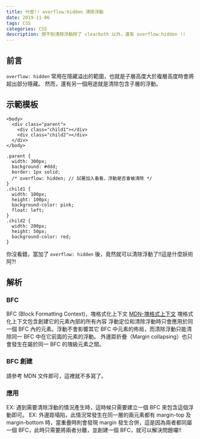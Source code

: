 ```yaml
---
title: 什麼!! overflow:hidden 清除浮動
date: 2019-11-06
tags: CSS
categories: CSS
description: 想不到清除浮動除了 clearboth 以外，還有 overflow:hidden !!
---
```

## 前言
`overflow: hidden` 常用在隱藏溢出的範圍，也就是子層高度大於複層高度時會將超出部分隱藏。
然而，還有另一個用途就是清除包含子層的浮動。

## 示範模板
```
<body>
  <div class="parent">
    <div class="child1"></div>
    <div class="child2"></div>
  </div>
</body>
```
```
.parent {
  width: 300px; 
  background: #ddd; 
  border: 1px solid;
  /* overflow: hidden; // 試著加入看看，浮動是否會被清除 */
} 
.child1 { 
  width: 100px; 
  height: 100px; 
  background-color: pink;
  float: left;
}
.child2 { 
  width: 200px; 
  height: 50px; 
  background-color: red;
}
```
你沒看錯，當加了 `overflow: hidden` 後，竟然就可以清除浮動了!!這是什麼妖術阿?!

## 解析
### BFC
BFC (Block Formatting Context)，塊格式化上下文
[MDN-塊格式上下文](https://developer.mozilla.org/zh-CN/docs/Web/Guide/CSS/Block_formatting_context)
塊格式化上下文包含創建它的元素內部的所有內容
浮動定位和清除浮動時只會應用於同一個 BFC 內的元素。浮動不會影響其它 BFC 中元素的佈局，而清除浮動只能清除同一 BFC 中在它前面的元素的浮動。
外邊距折疊（Margin collapsing）也只會發生在屬於同一 BFC 的塊級元素之間。
### BFC 創建
請參考 MDN 文件即可，這裡就不多寫了。
### 應用
EX: 遇到需要清除浮動的情況產生時，這時候只需要建立一個 BFC 來包含這個浮動即可。
EX: 外邊距塌陷，此情況常發生在同一層的兩元素都有 margin-top 及 margin-bottom 時，當重疊時則會發現 margin 發生合併，這是因為兩者都同屬一個 BFC，此時只需要將兩者分離，並創建一個 BFC，就可以解決問題囉!!

